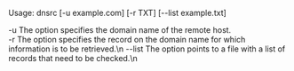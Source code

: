Usage: dnsrc [-u example.com] [-r TXT] [--list example.txt]

-u The option specifies the domain name of the remote host.</br>
-r The option specifies the record on the domain name for which information is to be retrieved.\n
--list The option points to a file with a list of records that need to be checked.\n
